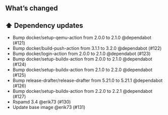 ## What’s changed

## ⬆️ Dependency updates

- Bump docker/setup-qemu-action from 2.0.0 to 2.1.0 @dependabot (#121)
- Bump docker/build-push-action from 3.1.1 to 3.2.0 @dependabot (#122)
- Bump docker/login-action from 2.0.0 to 2.1.0 @dependabot (#123)
- Bump docker/setup-buildx-action from 2.0.0 to 2.1.0 @dependabot (#124)
- Bump docker/setup-buildx-action from 2.1.0 to 2.2.0 @dependabot (#125)
- Bump release-drafter/release-drafter from 5.21.0 to 5.21.1 @dependabot (#126)
- Bump docker/setup-buildx-action from 2.2.0 to 2.2.1 @dependabot (#127)
- Rspamd 3.4 @erik73 (#130)
- Update base image @erik73 (#131)
